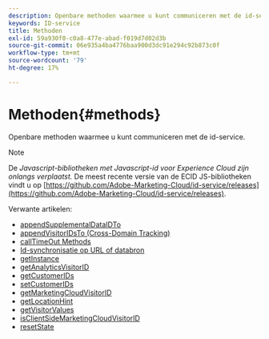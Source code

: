 ```yaml
---
description: Openbare methoden waarmee u kunt communiceren met de id-service.
keywords: ID-service
title: Methoden
exl-id: 59a930f0-c0a8-477e-abad-f019d7d02d3b
source-git-commit: 06e935a4ba4776baa900d3dc91e294c92b873c0f
workflow-type: tm+mt
source-wordcount: '79'
ht-degree: 17%

---
```


# Methoden{#methods}

Openbare methoden waarmee u kunt communiceren met de id-service.

>[!NOTE]
>
>De *Javascript-bibliotheken met Javascript-id voor Experience Cloud zijn onlangs verplaatst.* De meest recente versie van de ECID JS-bibliotheken vindt u op [https://github.com/Adobe-Marketing-Cloud/id-service/releases](https://github.com/Adobe-Marketing-Cloud/id-service/releases).

Verwante artikelen:

+ [appendSupplementalDataIDTo](appendsupplementaldataidto.md)
+ [appendVisitorIDsTo (Cross-Domain Tracking)](appendvisitorid.md)
+ [callTimeOut Methods](timeout-functions.md)
+ [Id-synchronisatie op URL of databron](idsync.md)
+ [getInstance](getinstance.md)
+ [getAnalyticsVisitorID](getanalyticsvisitorid.md)
+ [getCustomerIDs](getcustomerids.md)
+ [setCustomerIDs](setcustomerids.md)
+ [getMarketingCloudVisitorID](getmcvid.md)
+ [getLocationHint](getlocationhint.md)
+ [getVisitorValues](getvisitorvalues.md)
+ [isClientSideMarketingCloudVisitorID](client-side-id.md)
+ [resetState](resetstate.md)
